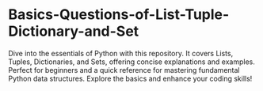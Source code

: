 # Basics-Questions-of-List-Tuple-Dictionary-and-Set
Dive into the essentials of Python with this repository. It covers Lists, Tuples, Dictionaries, and Sets, offering concise explanations and examples. Perfect for beginners and a quick reference for mastering fundamental Python data structures. Explore the basics and enhance your coding skills!

